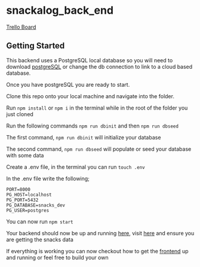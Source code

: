 # snackalog_back_end

[Trello Board](https://trello.com/b/QnFdarGf/group-project-snackalog)

## Getting Started 

This backend uses a PostgreSQL local database so you will need to download [postgreSQL](https://www.postgresql.org/) or change the db connection to link to a cloud based database.

Once you have postgreSQL you are ready to start.

Clone this repo onto your local machine and navigate into the folder.

Run `npm install` or `npm i` in the terminal while in the root of the folder you just cloned

Run the following commands `npm run dbinit` and then `npm run dbseed`

The first command, `npm run dbinit` will initialize your database 

The second command, `npm run dbseed` will populate or seed your database with some data

Create a .env file, in the terminal you can run `touch .env` 

In the .env file write the following;
```
PORT=8000
PG_HOST=localhost
PG_PORT=5432
PG_DATABASE=snacks_dev
PG_USER=postgres
```
You can now run `npm start`

Your backend should now be up and running [here](http://localhost:8000),
visit [here](http://localhost:8000/snacks) and ensure you are getting the snacks data

If everything is working you can now checkout how to get the [frontend](https://github.com/SuperNinjaEv/snackalog_front_end) up and running or feel free to build your own 

